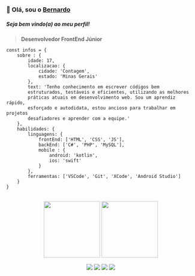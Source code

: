 ### 👋 Olá, sou o [Bernardo](https://bernardomrl.netlify.app)
##### Seja bem vindo(a) ao meu perfil!

> <b>Desenvolvedor FrontEnd Júnior</b>
```
const infos = {
    sobre : {
        idade: 17,
        localizacao: {
            cidade: 'Contagem',
            estado: 'Minas Gerais'
        },
        text: 'Tenho conhecimento em escrever códigos bem
        estruturados, testáveis e eficientes, utilizando as melhores
        práticas atuais em desenvolvimento web. Sou um aprendiz rápido,
        esforçado e autodidata, estou ancioso para trabalhar em projetos
        desafiadores e aprender com a equipe.'
    },
    habilidades: {
        linguagens: {
            frontEnd: ['HTML', 'CSS', 'JS'],
            backEnd: ['C#', 'PHP', 'MySQL'],
            mobile : {
                android: 'kotlin',
                ios: 'swift'
            }
        },
        ferramentas: ['VSCode', 'Git', 'XCode', 'Android Studio']
    }
}
```
<br>
<div align="center">
    <img height="150"  src="https://github-readme-stats.vercel.app/api?username=bernardomrl&show_icons=true&theme=graywhite" align="center">
    <img height="150" src="https://github-readme-stats.vercel.app/api/top-langs/?username=bernardomrl&show_icons=true&theme=graywhite" widht="100%" align="center">
    <br>
    <br>
    <a href="https://instagram.com/bernardo.mrl" target="_blank"><img src="https://img.shields.io/badge/-INSTAGRAM-%23FFFFFF?style=for-the-badge&logo=instagram&logoColor=black" target="_blank"></a>
    <a href="https://www.linkedin.com/in/bernardoamrl" target="_blank"><img src="https://img.shields.io/badge/-LINKEDIN-%23FFFFFF?style=for-the-badge&logo=linkedin&logoColor=black" target="_blank"></a>
    <a href="mailto:bernardomrl@icloud.com" target="_blank"><img src="https://img.shields.io/badge/-EMAIL-%23FFFFFF?style=for-the-badge&logo=gmail&logoColor=black" target="_blank"></a>
    <a href="https://codepen.io/neotic" target="_blank"><img src="https://img.shields.io/badge/-CODEPEN-%23FFFFFF?style=for-the-badge&logo=codepen&logoColor=black" target="_blank"></a>
</div>
<br>
<br>
<div align="center">

</div>
